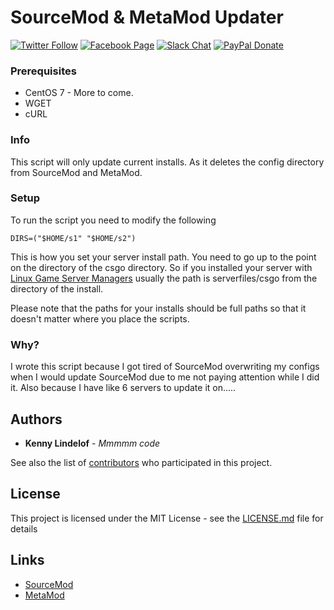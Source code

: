# SourceMod & MetaMod Updater
[![Twitter Follow](https://img.shields.io/badge/Twitter-Follow-lightgrey.svg?style=flat-square)](https://twitter.com/kennyLtv)  [![Facebook Page](https://img.shields.io/badge/Facebook-Like-lightgrey.svg?style=flat-square)](https://www.facebook.com/kennyLtv/)  [![Slack Chat](https://img.shields.io/badge/%23%20Slack-Chat-brightgreen.svg?style=flat-square)](https://kennyl.slack.com/)  [![PayPal Donate](https://img.shields.io/badge/PayPal-Donate-blue.svg?style=flat-square)](https://paypal.me/kennyLtv)

### Prerequisites
* CentOS 7 - More to come.
* WGET
* cURL
### Info
This script will only update current installs. As it deletes the config directory from SourceMod and MetaMod. 

### Setup
To run the script you need to modify the following
```
DIRS=("$HOME/s1" "$HOME/s2")
```

This is how you set your server install path. You need to go up to the point on the directory of the csgo directory. So if you installed your server with [Linux Game Server Managers](https://gameservermanagers.com/) usually the path is serverfiles/csgo from the directory of the install.

Please note that the paths for your installs should be full paths so that it doesn't matter where you place the scripts.

### Why?
I wrote this script because I got tired of SourceMod overwriting my configs when I would update SourceMod due to me not paying attention while I did it. Also because I have like 6 servers to update it on.....

## Authors

* **Kenny Lindelof** - *Mmmmm code*

See also the list of [contributors](https://github.com/kennyLtv/SM-MM-Updater/graphs/contributors) who participated in this project.

## License

This project is licensed under the MIT License - see the [LICENSE.md](LICENSE.md) file for details

## Links 
* [SourceMod](http://www.sourcemod.net/)
* [MetaMod](https://www.metamodsource.net/)